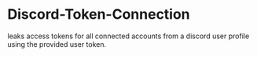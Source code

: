 # Discord-Token-Connection
leaks access tokens for all connected accounts from a discord user profile using the provided user token.
